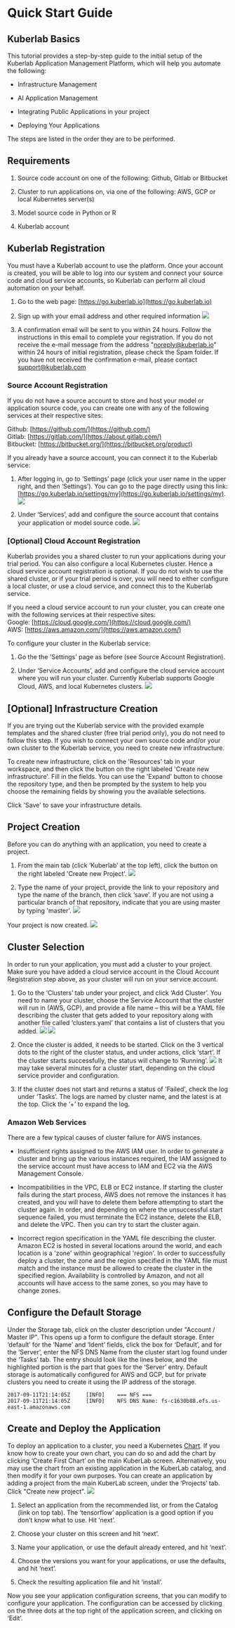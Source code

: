 # Quick Start Guide

## Kuberlab Basics

This tutorial provides a step-by-step guide to the initial setup of the Kuberlab Application Management Platform, which will help you automate the following:

* Infrastructure Management

* AI Application Management

* Integrating Public Applications in your project

* Deploying Your Applications

The steps are listed in the order they are to be performed.

## Requirements

1. Source code account on one of the following: Github, Gitlab or Bitbucket

2. Cluster to run applications on, via one of the following: AWS, GCP or local Kubernetes server(s)

3. Model source code in Python or R

4. Kuberlab account

## Kuberlab Registration

You must have a Kuberlab account to use the platform. Once your account is created, you will be able to log into our system and connect your source code and cloud service accounts, so Kuberlab can perform all cloud automation on your behalf.

1. Go to the web page: [https://go.kuberlab.io](https://go.kuberlab.io)

2. Sign up with your email address and other required information ![](img/signup2.png)

3. A confirmation email will be sent to you within 24 hours. Follow the instructions in this email to complete your registration. If you do not receive the e-mail message from the address "noreply@kuberlab.io" within 24 hours of initial registration, please check the Spam folder. If you have not received the confirmation e-mail, please contact [support@kuberlab.com](mailto:support@kuberlab.com)


### Source Account Registration

If you do not have a source account to store and host your model or application source code, you can create one with any of the following services at their respective sites:  

Github: [https://github.com/](https://github.com/)  
Gitlab: [https://gitlab.com/](https://about.gitlab.com/)  
Bitbucket: [https://bitbucket.org/](https://bitbucket.org/product)  

If you already have a source account, you can connect it to the Kuberlab service:

1. After logging in, go to ‘Settings’ page (click your user name in the upper right, and then ‘Settings’). You can go to the page directly using this link: [https://go.kuberlab.io/settings/my](https://go.kuberlab.io/settings/my). ![](img/image_1.png)

2. Under ‘Services’, add and configure the source account that contains your application or model source code. ![](img/image_2.png)


### [Optional] Cloud Account Registration

Kuberlab provides you a shared cluster to run your applications during your trial period. You can also configure a local Kubernetes cluster. Hence a cloud service account registration is optional. If you do not wish to use the shared cluster, or if your trial period is over, you will need to either configure a local cluster, or use a cloud service, and connect this to the Kuberlab service.

If you need a cloud service account to run your cluster, you can create one with the following services at their respective sites:  
Google: [https://cloud.google.com/](https://cloud.google.com/)  
AWS: [https://aws.amazon.com/](https://aws.amazon.com/)  

To configure your cluster in the Kuberlab service:
1. Go the the 'Settings' page as before (see Source Account Registration).

2. Under ‘Service Accounts’, add and configure the cloud service account where you will run your cluster. Currently Kuberlab supports Google Cloud, AWS, and local Kubernetes clusters.
![](img/image_3.png)

## [Optional] Infrastructure Creation

If you are trying out the Kuberlab service with the provided example templates and the shared cluster (free trial period only), you do not need to follow this step. If you wish to connect your own source code and/or your own cluster to the Kuberlab service, you need to create new infrastructure.

To create new infrastructure, click on the 'Resources' tab in your workspace, and then click the button on the right labeled 'Create new infrastructure'. Fill in the fields. You can use the 'Expand' button to choose the repository type, and then be prompted by the system to help you choose the remaining fields by showing you the available selections.

Click 'Save' to save your infrastructure details.

## Project Creation

Before you can do anything with an application, you need to create a project.

1. From the main tab (click ‘Kuberlab’ at the top left), click the button on the right labeled 'Create new Project'.
![](img/image_4.png)

2. Type the name of your project, provide the link to your repository and type the name of the branch, then click ‘save’. If you are not using a particular branch of that repository, indicate that you are using master by typing 'master'.
![](img/image_5.png)

Your project is now created.
![](img/image_6.png)

## Cluster Selection

In order to run your application, you must add a cluster to your project. Make sure you have added a cloud service account in the Cloud Account Registration step above, as your cluster will run on your service account.

1. Go to the ‘Clusters’ tab under your project, and click ‘Add Cluster’. You need to name your cluster, choose the Service Account that the cluster will run in (AWS, GCP), and provide a file name – this will be a YAML file describing the cluster that gets added to your repository along with another file called ‘clusters.yaml’ that contains a list of clusters that you added. ![](img/image_7.png) ![](img/image_8.png)

2. Once the cluster is added, it needs to be started. Click on the 3 vertical dots to the right of the cluster status, and under actions, click ‘start’. If the cluster starts successfully, the status will change to ‘Running’. ![](img/image_9.png)
It may take several minutes for a cluster start, depending on the cloud service provider and configuration.

3. If the cluster does not start and returns a status of 'Failed', check the log under ‘Tasks’. The logs are named by cluster name, and the latest is at the top. Click the ‘+’ to expand the log.

### Amazon Web Services

There are a few typical causes of cluster failure for AWS instances.

* Insufficient rights assigned to the AWS IAM user. In order to generate a cluster and bring up the various instances required, the IAM assigned to the service account must have access to IAM and EC2 via the AWS Management Console. 

* Incompatibilities in the VPC, ELB or EC2 instance. If starting the cluster fails during the start process, AWS does not remove the instances it has created, and you will have to delete them before attempting to start the cluster again. In order, and depending on where the unsuccessful start sequence failed, you must terminate the EC2 instance, delete the ELB, and delete the VPC. Then you can try to start the cluster again.

* Incorrect region specification in the YAML file describing the cluster. Amazon EC2 is hosted in several locations around the world, and each location is a 'zone' within geographical 'region'. In order to successfully deploy a cluster, the zone and the region specified in the YAML file must match and the instance must be allowed to create the cluster in the specified region. Availability is controlled by Amazon, and not all accounts will have access to the same zones, so you may have to change zones.

## Configure the Default Storage

Under the Storage tab, click on the cluster description under "Account / Master IP". This opens up a form to configure the default storage. Enter ‘default’ for the ‘Name’ and ‘Ident’ fields, click the box for ‘Default’, and for the ‘Server’, enter the NFS DNS Name from the cluster start log found under the ‘Tasks’ tab. The entry should look like the lines below, and the highlighted portion is the part that goes for the ‘Server’ entry. Default storage is automatically configured for AWS and GCP, but for private clusters you need to create it using the IP address of the storage.
```
2017-09-11T21:14:05Z     [INFO]    === NFS ===
2017-09-11T21:14:05Z     [INFO]    NFS DNS Name: fs-c1630b88.efs.us-east-1.amazonaws.com
```

## Create and Deploy the Application

To deploy an application to a cluster, you need a Kubernetes [Chart](https://github.com/kubernetes/helm/blob/master/docs/charts.md). If you know how to create your own chart, you can do so and add the chart by clicking ‘Create First Chart’ on the main KuberLab screen. Alternatively, you may use the chart from an existing application in the KuberLab catalog, and then modify it for your own purposes. You can create an application by adding a project from the main KuberLab screen, under the ‘Projects’ tab. Click "Create new project".
![](img/image_10.png)

1. Select an application from the recommended list, or from the Catalog (link on top tab). The ‘tensorflow’ application is a good option if you don’t know what to use. Hit ‘next’.

2. Choose your cluster on this screen and hit ‘next’.

3. Name your application, or use the default already entered, and hit ‘next’.

4. Choose the versions you want for your applications, or use the defaults, and hit ‘next’.

5. Check the resulting application file and hit ‘install’.

Now you see your application configuration screens, that you can modify to configure your application. The configuration can be accessed by clicking on the three dots at the top right of the application screen, and clicking on ‘Edit’.






